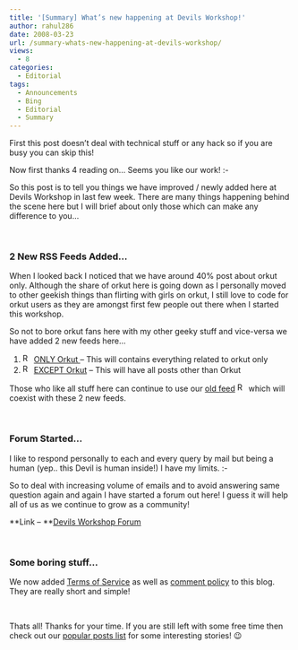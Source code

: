```yaml
---
title: '[Summary] What’s new happening at Devils Workshop!'
author: rahul286
date: 2008-03-23
url: /summary-whats-new-happening-at-devils-workshop/
views:
  - 8
categories:
  - Editorial
tags:
  - Announcements
  - Bing
  - Editorial
  - Summary
---
```

First this post doesn&#8217;t deal with technical stuff or any hack so if you are busy you can skip this!

Now first thanks 4 reading on&#8230; Seems you like our work! <img src="http://devilsworkshop.org/wp-includes/images/smilies/simple-smile.png" alt=":-)" class="wp-smiley" style="height: 1em; max-height: 1em;" />

So this post is to tell you things we have improved / newly added here at Devils Workshop in last few week. There are many things happening behind the scene here but I will brief about only those which can make any difference to you&#8230;

&nbsp;

### 2 New RSS Feeds Added&#8230;

When I looked back I noticed that we have around 40% post about orkut only. Although the share of orkut here is going down as I personally moved to other geekish things than flirting with girls on orkut, I still love to code for orkut users as they are amongst first few people out there when I started this workshop.

So not to bore orkut fans here with my other geeky stuff and vice-versa we have added 2 new feeds here&#8230;

  1. [<img class="wp-image-54538" src="http://lib.rtcamp.com/img/favicon/rss.png" alt="RSS" width="16" height="16" border="0" />][1] [ONLY Orkut ][1]&#8211; This will contains everything related to orkut only
  2. [<img class="wp-image-54538" src="http://lib.rtcamp.com/img/favicon/rss.png" alt="RSS" width="16" height="16" border="0" />][2] [EXCEPT Orkut][2] &#8211; This will have all posts other than Orkut

Those who like all stuff here can continue to use our [old feed][3] [<img class="wp-image-54538" src="http://lib.rtcamp.com/img/favicon/rss.png" alt="RSS" width="16" height="16" border="0" />][3] which will coexist with these 2 new feeds.

&nbsp;

### Forum Started&#8230;

I like to respond personally to each and every query by mail but being a human (yep.. this Devil is human inside!) I have my limits. <img src="http://devilsworkshop.org/wp-includes/images/smilies/frownie.png" alt=":-(" class="wp-smiley" style="height: 1em; max-height: 1em;" />

So to deal with increasing volume of emails and to avoid answering same question again and again I have started a forum out here! I guess it will help all of us as we continue to grow as a community!

**Link &#8211; **[Devils Workshop Forum][4]

&nbsp;

### Some boring stuff&#8230;

We now added [Terms of Service][5] as well as [comment policy][6] to this blog. They are really short and simple!

&nbsp;

Thats all! Thanks for your time. If you are still left with some free time then check out our [popular posts list][7] for some interesting stories! 😉

 [1]: http://feeds.devilsworkshop.org/dwOrkut
 [2]: http://feeds.devilsworkshop.org/Norkut
 [3]: http://feeds.devilsworkshop.org/rb286
 [4]: http://devilsworkshop.org/forum/
 [5]: http://devilsworkshop.org/tos/
 [6]: http://devilsworkshop.org/tos/comments-policy/
 [7]: http://devilsworkshop.org/top/
